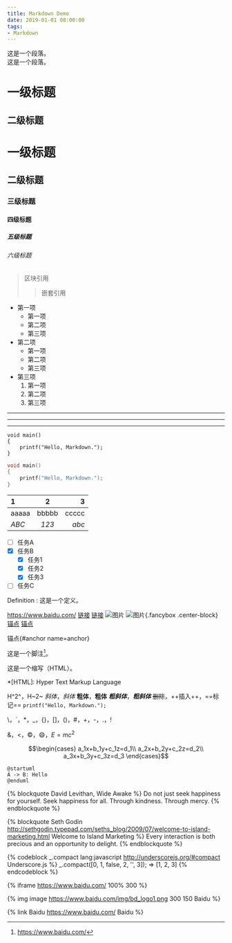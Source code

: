 ```yaml
---
title: Markdown Demo
date: 2019-01-01 08:00:00
tags:
- Markdown
---
```


这是一个段落。  
这是一个段落。

<!-- more -->

一级标题
=========
二级标题
---------
# 一级标题
## 二级标题
### 三级标题
#### 四级标题
##### 五级标题
###### 六级标题

> 区块引用
> > 嵌套引用

* 第一项
  + 第一项
  + 第二项
  + 第三项
* 第二项
  - 第一项
  - 第二项
  - 第三项
* 第三项
  1. 第一项
  3. 第二项
  2. 第三项

---------
*********
_________

    void main()
    {
        printf("Hello, Markdown.");
    }

```c
void main()
{
    printf("Hello, Markdown.");
}
```

|    1    |    2    |    3    |
| :------ | :-----: | ------: |
|  aaaaa  |  bbbbb  |  ccccc  |
|  *ABC*  |  *123*  |  *abc*  |

- [ ] 任务A
- [x] 任务B
  - [x] 任务1
  - [x] 任务2
  - [x] 任务3
- [ ] 任务C

Definition
: 这是一个定义。

<https://www.baidu.com/>
[链接](https://www.baidu.com/ "Baidu")
[链接][link]
![图片](https://www.baidu.com/img/bd_logo1.png "Baidu")
![图片][image]{.fancybox .center-block}
[锚点](#anchor "Anchor")
[锚点][anchor]

[link]: https://www.baidu.com/ "Baidu"
[image]: https://www.baidu.com/img/bd_logo1.png "Baidu"
[anchor]: #anchor "Anchor"
锚点{#anchor name=anchor}

这是一个脚注[^1]。

[^1]: https://www.baidu.com/

这是一个缩写（HTML）。

*[HTML]: Hyper Text Markup Language

H^2^，H~2~
*斜体*，_斜体_
**粗体**，__粗体__
***粗斜体***，___粗斜体___
~~删除~~，++插入++，==标记==
`printf("Hello, Markdown.");`

\\，\`，\*，\_，\{\}，\[\]，\(\)，\#，\+，\-，\.，\!

&，<，&copy;，:smile:，$E=mc^2$

$$\begin{cases}
a_1x+b_1y+c_1z=d_1\\
a_2x+b_2y+c_2z=d_2\\
a_3x+b_3y+c_3z=d_3
\end{cases}$$

```puml
@startuml
A -> B: Hello
@enduml
```

{% blockquote David Levithan, Wide Awake %}
Do not just seek happiness for yourself. Seek happiness for all. Through kindness. Through mercy.
{% endblockquote %}

{% blockquote Seth Godin http://sethgodin.typepad.com/seths_blog/2009/07/welcome-to-island-marketing.html Welcome to Island Marketing %}
Every interaction is both precious and an opportunity to delight.
{% endblockquote %}

{% codeblock _.compact lang:javascript http://underscorejs.org/#compact Underscore.js %}
_.compact([0, 1, false, 2, '', 3]);
=> [1, 2, 3]
{% endcodeblock %}

{% iframe https://www.baidu.com/ 100% 300 %}

{% img image https://www.baidu.com/img/bd_logo1.png 300 150 Baidu %}

{% link Baidu https://www.baidu.com/ Baidu %}
